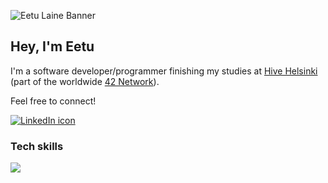 ![Eetu Laine Banner](https://github.com/eetulaine/eetulaine/blob/main/eetu_laine_banner01.gif)

## Hey, I'm Eetu 
I'm a software developer/programmer finishing my studies at [Hive Helsinki](https://www.hive.fi/en/) (part of the worldwide [42 Network](https://www.42network.org/)).

Feel free to connect!  
  
[![LinkedIn icon](https://img.shields.io/badge/LinkedIn-0077B5?style=for-the-badge&logo=linkedin&logoColor=white)](https://www.linkedin.com/in/eetulaine/)

### Tech skills

<div>
  <img align="center" src="https://skillicons.dev/icons?i=c,cpp,javascript,html,css,bash,linux,git,vscode,cloudflare,docker,ps&perline=6" />
</div>
